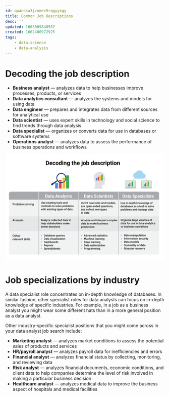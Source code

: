 ```yaml
---
id: qwanosa3jzomee5rqgyyxgy
title: Common Job Descriptions
desc: ''
updated: 1663009840557
created: 1662400972925
tags:
    - data-science
    - data-analysis
---
```


# Decoding the job description

- **Business analyst** — analyzes data to help businesses improve processes, products, or services
- **Data analytics consultant** — analyzes the systems and models for using data
- **Data engineer** — prepares and integrates data from different sources for analytical use
- **Data scientist** — uses expert skills in technology and social science to find trends through data analysis
- **Data specialist** — organizes or converts data for use in databases or software systems
- **Operations analyst** — analyzes data to assess the performance of business operations and workflows

![](/assets/images/2022-09-05-11-06-59.png)

# Job specializations by industry

A data specialist role concentrates on in-depth knowledge of databases. In similar fashion, other specialist roles for data analysts can focus on in-depth knowledge of specific industries. For example, in a job as a business analyst you might wear some different hats than in a more general position as a data analyst.

Other industry-specific specialist positions that you might come across in your data analyst job search include:

- **Marketing analyst** — analyzes market conditions to assess the potential sales of products and services
- **HR/payroll analyst** — analyzes payroll data for inefficiencies and errors
- **Financial analyst** — analyzes financial status by collecting, monitoring, and reviewing data
- **Risk analyst** — analyzes financial documents, economic conditions, and client data to help companies determine the level of risk involved in making a particular business decision
- **Healthcare analyst** — analyzes medical data to improve the business aspect of hospitals and medical facilities
